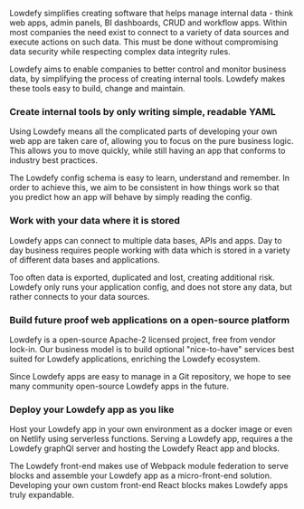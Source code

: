 Lowdefy simplifies creating software that helps manage internal data - think web apps, admin panels, BI dashboards, CRUD and workflow apps. Within most companies the need exist to connect to a variety of data sources and execute actions on such data. This must be done without compromising data security while respecting complex data integrity rules.

Lowdefy aims to enable companies to better control and monitor business data, by simplifying the process of creating internal tools. Lowdefy makes these tools easy to build, change and maintain.

### Create internal tools by only writing simple, readable YAML

Using Lowdefy means all the complicated parts of developing your own web app are taken care of, allowing you to focus on the pure business logic. This allows you to move quickly, while still having an app that conforms to industry best practices.

The Lowdefy config schema is easy to learn, understand and remember. In order to achieve this, we aim to be consistent in how things work so that you predict how an app will behave by simply reading the config.

### Work with your data where it is stored

Lowdefy apps can connect to multiple data bases, APIs and apps. Day to day business requires people working with data which is stored in a variety of different data bases and applications.

Too often data is exported, duplicated and lost, creating additional risk. Lowdefy only runs your application config, and does not store any data, but rather connects to your data sources.

### Build future proof web applications on a open-source platform

Lowdefy is a open-source Apache-2 licensed project, free from vendor lock-in. Our business model is to build optional "nice-to-have" services best suited for Lowdefy applications, enriching the Lowdefy ecosystem.

Since Lowdefy apps are easy to manage in a Git repository, we hope to see many community open-source Lowdefy apps in the future.

### Deploy your Lowdefy app as you like

Host your Lowdefy app in your own environment as a docker image or even on Netlify using serverless functions. Serving a Lowdefy app, requires a the Lowdefy graphQl server and hosting the Lowdefy React app and blocks.

The Lowdefy front-end makes use of Webpack module federation to serve blocks and assemble your Lowdefy app as a micro-front-end solution. Developing your own custom front-end React blocks makes Lowdefy apps truly expandable.

